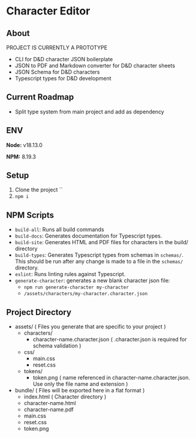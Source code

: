# Character Editor

## About

PROJECT IS CURRENTLY A PROTOTYPE

- CLI for D&D character JSON boilerplate
- JSON to PDF and Markdown converter for D&D character sheets
- JSON Schema for D&D characters
- Typescript types for D&D development

## Current Roadmap

- Split type system from main project and add as dependency

## ENV

**Node:** v18.13.0

**NPM:** 8.19.3

## Setup

1. Clone the project ``
2. `npm i`

## NPM Scripts

- `build-all`: Runs all build commands
- `build-docs`: Generates documentation for Typescript types.
- `build-site`: Generates HTML and PDF files for characters in the build/ directory
- `build-types`: Generates Typescript types from schemas in `schemas/`. This should be run after any change is made to a file in the `schemas/` directory.
- `eslint`: Runs linting rules against Typescript.
- `generate-character`: generates a new blank character json file:
  - `npm run generate-character my-character`
  - `/assets/characters/my-character.character.json`

## Project Directory

- assets/ ( Files you generate that are specific to your project )
  - characters/
    - character-name.character.json ( .character.json is required for schema validation )
  - css/
    - main.css
    - reset.css
  - tokens/
    - token.png ( name referenced in character-name.character.json. Use only the file name and extension )
- bundle/ ( Files will be exported here in a flat format )
  - index.html ( Character directory )
  - character-name.html
  - character-name.pdf
  - main.css
  - reset.css
  - token.png
